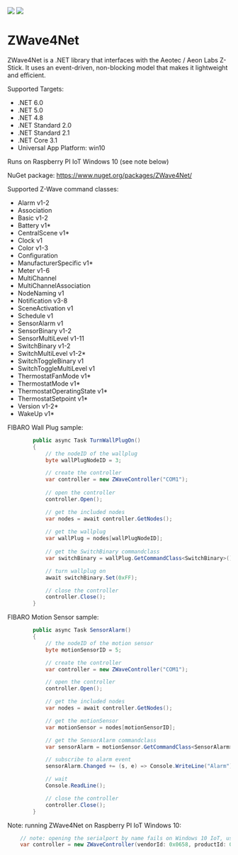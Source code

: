 ![](https://img.shields.io/vso/build/roblans/df0c356b-e9f5-4364-bdf2-3dde5ed0dc05/7.svg) [![](https://img.shields.io/nuget/v/zwave4net.svg)](https://www.nuget.org/packages/ZWave4Net/)

# ZWave4Net
 ZWave4Net is a .NET library that interfaces with the Aeotec / Aeon Labs Z-Stick. It uses an event-driven, non-blocking model that makes it lightweight and efficient.

Supported Targets:

- .NET 6.0
- .NET 5.0
- .NET 4.8
- .NET Standard 2.0
- .NET Standard 2.1
- .NET Core 3.1
- Universal App Platform: win10

Runs on Raspberry PI IoT Windows 10 (see note below)

NuGet package: https://www.nuget.org/packages/ZWave4Net/

Supported Z-Wave command classes:

- Alarm v1-2
- Association
- Basic v1-2
- Battery v1*
- CentralScene v1*
- Clock v1
- Color v1-3
- Configuration
- ManufacturerSpecific v1*
- Meter v1-6
- MultiChannel
- MultiChannelAssociation
- NodeNaming v1
- Notification v3-8
- SceneActivation v1
- Schedule v1
- SensorAlarm v1
- SensorBinary v1-2
- SensorMultiLevel v1-11
- SwitchBinary v1-2
- SwitchMultiLevel v1-2*
- SwitchToggleBinary v1
- SwitchToggleMultiLevel v1
- ThermostatFanMode v1*
- ThermostatMode v1*
- ThermostatOperatingState v1*
- ThermostatSetpoint v1*
- Version v1-2*
- WakeUp v1*
 
FIBARO Wall Plug sample:

```cs
        public async Task TurnWallPlugOn()
        {
            // the nodeID of the wallplug
            byte wallPlugNodeID = 3;

            // create the controller
            var controller = new ZWaveController("COM1");
            
            // open the controller
            controller.Open();

            // get the included nodes
            var nodes = await controller.GetNodes();
            
            // get the wallplug
            var wallPlug = nodes[wallPlugNodeID];
            
            // get the SwitchBinary commandclass
            var switchBinary = wallPlug.GetCommandClass<SwitchBinary>();

            // turn wallplug on
            await switchBinary.Set(0xFF);

            // close the controller
            controller.Close();
        }
```

FIBARO Motion Sensor sample:

```cs
        public async Task SensorAlarm()
        {
            // the nodeID of the motion sensor
            byte motionSensorID = 5;

            // create the controller
            var controller = new ZWaveController("COM1");

            // open the controller
            controller.Open();

            // get the included nodes
            var nodes = await controller.GetNodes();

            // get the motionSensor
            var motionSensor = nodes[motionSensorID];

            // get the SensorAlarm commandclass
            var sensorAlarm = motionSensor.GetCommandClass<SensorAlarm>();

            // subscribe to alarm event
            sensorAlarm.Changed += (s, e) => Console.WriteLine("Alarm");

            // wait
            Console.ReadLine();

            // close the controller
            controller.Close();
        }
```

Note: running ZWave4Net on Raspberry PI IoT Windows 10:

```cs
    // note: opening the serialport by name fails on Windows 10 IoT, use USB vendorId and productId instead
    var controller = new ZWaveController(vendorId: 0x0658, productId: 0x0200);
```
